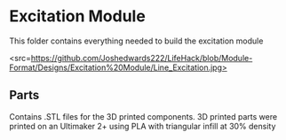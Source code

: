 # Excitation Module

This folder contains everything needed to build the excitation module

<src=https://github.com/Joshedwards222/LifeHack/blob/Module-Format/Designs/Excitation%20Module/Line_Excitation.jpg>

## Parts

Contains .STL files for the 3D printed components. 3D printed parts were printed on an Ultimaker 2+ using PLA with triangular infill at 30% density
